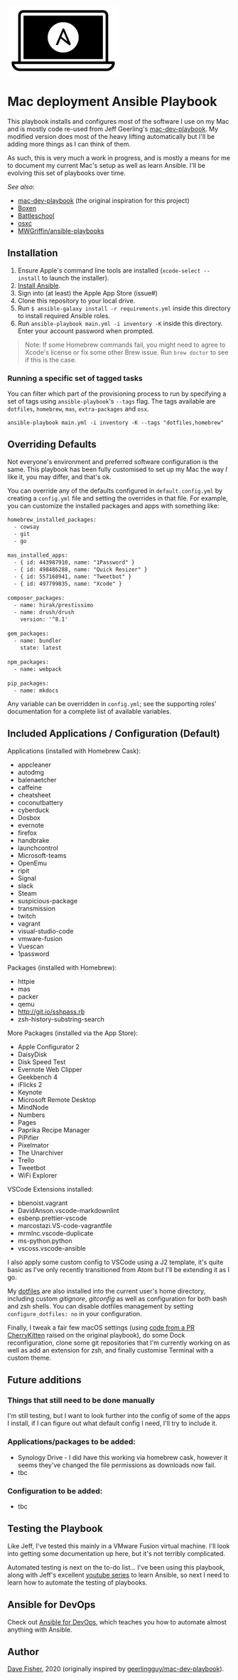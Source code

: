 <img src="https://raw.githubusercontent.com/geerlingguy/mac-dev-playbook/master/files/Mac-Dev-Playbook-Logo.png" width="250" height="156" alt="Mac Dev Playbook Logo" />

# Mac deployment Ansible Playbook


This playbook installs and configures most of the software I use on my Mac and is mostly code re-used from Jeff Geerling's [mac-dev-playbook](https://github.com/geerlingguy/mac-dev-playbook). My modified version does most of the heavy lifting automatically but I'll be adding more things as I can think of them.

As such, this is very much a work in progress, and is mostly a means for me to document my current Mac's setup as well as learn Ansible. I'll be evolving this set of playbooks over time.

*See also*:

  - [mac-dev-playbook](https://github.com/geerlingguy/mac-dev-playbook) (the original inspiration for this project)
  - [Boxen](https://github.com/boxen)
  - [Battleschool](http://spencer.gibb.us/blog/2014/02/03/introducing-battleschool)
  - [osxc](https://github.com/osxc)
  - [MWGriffin/ansible-playbooks](https://github.com/MWGriffin/ansible-playbooks)

## Installation

  1. Ensure Apple's command line tools are installed (`xcode-select --install` to launch the installer).
  2. [Install Ansible](http://docs.ansible.com/intro_installation.html).
  3. Sign into (at least) the Apple App Store (issue#)
  4. Clone this repository to your local drive.
  5. Run `$ ansible-galaxy install -r requirements.yml` inside this directory to install required Ansible roles.
  6. Run `ansible-playbook main.yml -i inventory -K` inside this directory. Enter your account password when prompted.

> Note: If some Homebrew commands fail, you might need to agree to Xcode's license or fix some other Brew issue. Run `brew doctor` to see if this is the case.

### Running a specific set of tagged tasks

You can filter which part of the provisioning process to run by specifying a set of tags using `ansible-playbook`'s `--tags` flag. The tags available are `dotfiles`, `homebrew`, `mas`, `extra-packages` and `osx`.

    ansible-playbook main.yml -i inventory -K --tags "dotfiles,homebrew"

## Overriding Defaults

Not everyone's environment and preferred software configuration is the same. This playbook has been fully customised to set up my Mac the way *I* like it, you may differ, and that's ok.

You can override any of the defaults configured in `default.config.yml` by creating a `config.yml` file and setting the overrides in that file. For example, you can customize the installed packages and apps with something like:

    homebrew_installed_packages:
      - cowsay
      - git
      - go
    
    mas_installed_apps:
      - { id: 443987910, name: "1Password" }
      - { id: 498486288, name: "Quick Resizer" }
      - { id: 557168941, name: "Tweetbot" }
      - { id: 497799835, name: "Xcode" }
    
    composer_packages:
      - name: hirak/prestissimo
      - name: drush/drush
        version: '^8.1'
    
    gem_packages:
      - name: bundler
        state: latest
    
    npm_packages:
      - name: webpack
    
    pip_packages:
      - name: mkdocs

Any variable can be overridden in `config.yml`; see the supporting roles' documentation for a complete list of available variables.

## Included Applications / Configuration (Default)

Applications (installed with Homebrew Cask):

  - appcleaner
  - autodmg
  - balenaetcher
  - caffeine
  - cheatsheet
  - coconutbattery
  - cyberduck
  - Dosbox
  - evernote
  - firefox
  - handbrake
  - launchcontrol
  - Microsoft-teams
  - OpenEmu
  - ripit
  - Signal
  - slack
  - Steam
  - suspicious-package
  - transmission
  - twitch
  - vagrant
  - visual-studio-code
  - vmware-fusion
  - Vuescan
  - 1password

Packages (installed with Homebrew):

  - httpie
  - mas
  - packer
  - qemu
  - http://git.io/sshpass.rb
  - zsh-history-substring-search
  
More Packages (installed via the App Store):

- Apple Configurator 2
- DaisyDisk
- Disk Speed Test
- Evernote Web Clipper
- Geekbench 4
- iFlicks 2
- Keynote
- Microsoft Remote Desktop
- MindNode
- Numbers
- Pages
- Paprika Recipe Manager
- PiPifier
- Pixelmator
- The Unarchiver
- Trello
- Tweetbot
- WiFi Explorer

VSCode Extensions installed:

 - bbenoist.vagrant
 - DavidAnson.vscode-markdownlint
 - esbenp.prettier-vscode
 - marcostazi.VS-code-vagrantfile
 - mrmlnc.vscode-duplicate
 - ms-python.python
 - vscoss.vscode-ansible

I also apply some custom config to VSCode using a J2 template, it's quite basic as I've only recently transitioned from Atom but I'll be extending it as I go.

My [dotfiles](https://github.com/fishd72/dotfiles) are also installed into the current user's home directory, including custom *gitignore*, *gitconfig* as well as configuration for both bash and zsh shells. You can disable dotfiles management by setting `configure_dotfiles: no` in your configuration.

Finally, I tweak a fair few macOS settings (using [code from a PR](https://github.com/geerlingguy/mac-dev-playbook/pull/79) [CherryKitten](https://github.com/CherryKitten) raised on the original playbook), do some Dock reconfiguration, clone some git repositories that I'm currently working on as well as add an extension for zsh, and finally customise Terminal with a custom theme.


## Future additions

### Things that still need to be done manually

I'm still testing, but I want to look further into the config of some of the apps I install, if I can figure out what default config I need, I'll try to include it.

### Applications/packages to be added:

  - Synology Drive - I did have this working via homebrew cask, however it seems they've changed the file permissions as downloads now fail.
  - tbc

### Configuration to be added:

  - tbc

## Testing the Playbook

Like Jeff, I've tested this mainly in a VMware Fusion virtual machine. I'll look into getting some documentation up here, but it's not terribly complicated.

Automated testing is next on the to-do list... I've been using this playbook, along with Jeff's excellent [youtube series](https://www.youtube.com/playlist?list=PL2_OBreMn7FplshFCWYlaN2uS8et9RjNG) to learn Ansible, so next I need to learn how to automate the testing of playbooks.

## Ansible for DevOps

Check out [Ansible for DevOps](https://www.ansiblefordevops.com/), which teaches you how to automate almost anything with Ansible.

## Author

[Dave Fisher](https://github.com/fishd72), 2020 (originally inspired by [geerlingguy/mac-dev-playbook](https://github.com/geerlingguy/mac-dev-playbook)).
